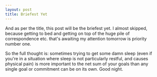 ```yaml
---
layout: post
title: Briefest Yet
---
```


And as per the title, this post will be the briefest yet. I almost skipped, because getting to bed and getting on top of the huge pile of correspondence etc. that's awaiting my attention tomorrow is priority number one.

So the full thought is: sometimes trying to get some damn sleep (even if you're in a situation where sleep is not particularly restful, and causes physical pain) is more important to the net sum of your goals than any single goal or commitment can be on its own. Good night.